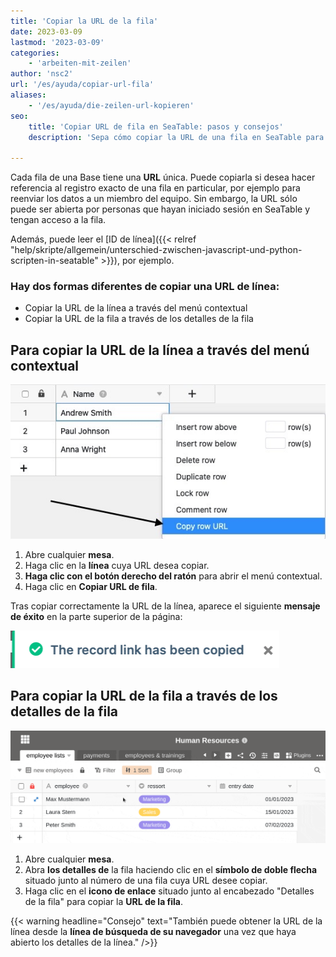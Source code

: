 ```yaml
---
title: 'Copiar la URL de la fila'
date: 2023-03-09
lastmod: '2023-03-09'
categories:
    - 'arbeiten-mit-zeilen'
author: 'nsc2'
url: '/es/ayuda/copiar-url-fila'
aliases:
    - '/es/ayuda/die-zeilen-url-kopieren'
seo:
    title: 'Copiar URL de fila en SeaTable: pasos y consejos'
    description: 'Sepa cómo copiar la URL de una fila en SeaTable para compartir registros precisos, automatizar tareas o facilitar búsquedas en equipos.'

---
```


Cada fila de una Base tiene una **URL** única. Puede copiarla si desea hacer referencia al registro exacto de una fila en particular, por ejemplo para reenviar los datos a un miembro del equipo. Sin embargo, la URL sólo puede ser abierta por personas que hayan iniciado sesión en SeaTable y tengan acceso a la fila.

Además, puede leer el [ID de línea]({{< relref "help/skripte/allgemein/unterschied-zwischen-javascript-und-python-scripten-in-seatable" >}}), por ejemplo.

### Hay dos formas diferentes de copiar una URL de línea:

- Copiar la URL de la línea a través del menú contextual
- Copiar la URL de la fila a través de los detalles de la fila

## Para copiar la URL de la línea a través del menú contextual

![Copiar la URL de la fila a través de la vista de tabla](images/copy-cell-URL.jpg)

1. Abre cualquier **mesa**.
2. Haga clic en la **línea** cuya URL desea copiar.
3. **Haga clic con el botón derecho del ratón** para abrir el menú contextual.
4. Haga clic en **Copiar URL de fila**.

Tras copiar correctamente la URL de la línea, aparece el siguiente **mensaje de éxito** en la parte superior de la página:

![Mensaje de éxito al copiar correctamente la URL de la línea](images/Erfolgsmeldung-Kopieren-Zeilen-URL.png)

## Para copiar la URL de la fila a través de los detalles de la fila

![Copiar la URL de la fila a través de los detalles de la fila](images/copy-URL-1.gif)

1. Abre cualquier **mesa**.
2. Abra **los detalles de** la fila haciendo clic en el **símbolo de doble flecha** situado junto al número de una fila cuya URL desee copiar.
3. Haga clic en el **icono de enlace** situado junto al encabezado "Detalles de la fila" para copiar la **URL de la fila**.

{{< warning  headline="Consejo"  text="También puede obtener la URL de la línea desde la **línea de búsqueda de su navegador** una vez que haya abierto los detalles de la línea." />}}
